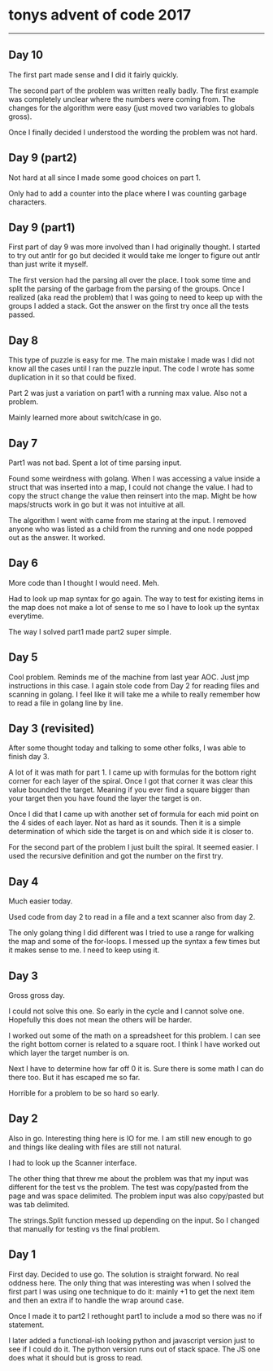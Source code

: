 # tonys advent of code 2017
-------------------------

## Day 10
The first part made sense and I did it fairly quickly.

The second part of the problem was written really badly. The first example was completely unclear where the numbers were coming from. The changes for the algorithm were easy (just moved two variables to globals gross).

Once I finally decided I understood the wording the problem was not hard.

## Day 9 (part2)
Not hard at all since I made some good choices on part 1.

Only had to add a counter into the place where I was counting garbage characters.

## Day 9 (part1)
First part of day 9 was more involved than I had originally thought. I started to try out antlr for go but decided it would take me longer to figure out antlr than just write it myself.

The first version had the parsing all over the place. I took some time and split the parsing of the garbage from the parsing of the groups. Once I realized (aka read the problem) that I was going to need to keep up with the groups I added a stack. Got the answer on the first try once all the tests passed.

## Day 8
This type of puzzle is easy for me. The main mistake I made was I did not know all the cases until I ran the puzzle input. The code I wrote has some duplication in it so that could be fixed.

Part 2 was just a variation on part1 with a running max value. Also not a problem.

Mainly learned more about switch/case in go.

## Day 7
Part1 was not bad. Spent a lot of time parsing input.

Found some weirdness with golang. When I was accessing a value inside a struct that was inserted into a map, I could not change the value. I had to copy the struct change the value then reinsert into the map. Might be how maps/structs work in go but it was not intuitive at all.

The algorithm I went with came from me staring at the input. I removed anyone who was listed as a child from the running and one node popped out as the answer. It worked.

## Day 6
More code than I thought I would need. Meh.

Had to look up map syntax for go again. The way to test for existing items in the map does not make a lot of sense to me so I have to look up the syntax everytime.

The way I solved part1 made part2 super simple.

## Day 5
Cool problem. Reminds me of the machine from last year AOC. Just jmp instructions in this case. I again stole code from Day 2 for reading files and scanning in golang. I feel like it will take me a while to really remember how to read a file in golang line by line.

## Day 3 (revisited)
After some thought today and talking to some other folks, I was able to finish day 3.

A lot of it was math for part 1. I came up with formulas for the bottom right corner for each layer of the spiral. Once I got that corner it was clear this value bounded the target. Meaning if you ever find a square bigger than your target then you have found the layer the target is on.

Once I did that I came up with another set of formula for each mid point on the 4 sides of each layer. Not as hard as it sounds. Then it is a simple determination of which side the target is on and which side it is closer to.

For the second part of the problem I just built the spiral. It seemed easier. I used the recursive definition and got the number on the first try.

## Day 4
Much easier today.

Used code from day 2 to read in a file and a text scanner also from day 2.

The only golang thing I did different was I tried to use a range for walking the map and some of the for-loops. I messed up the syntax a few times but it makes sense to me. I need to keep using it.

## Day 3
Gross gross day.

I could not solve this one. So early in the cycle and I cannot solve one. Hopefully this does not mean the others will be harder.

I worked out some of the math on a spreadsheet for this problem. I can see the right bottom corner is related to a square root. I think I have worked out which layer the target number is on.

Next I have to determine how far off 0 it is. Sure there is some math I can do there too. But it has escaped me so far.

Horrible for a problem to be so hard so early.

## Day 2
Also in go. Interesting thing here is IO for me. I am still new enough to go and things like dealing with files are still not natural.

I had to look up the Scanner interface.

The other thing that threw me about the problem was that my input was different for the test vs the problem. The test was copy/pasted from the page and was space delimited. The problem input was also copy/pasted but was tab delimited.

The strings.Split function messed up depending on the input. So I changed that manually for testing vs the final problem.


## Day 1
First day. Decided to use go. The solution is straight forward. No real oddness here. The only thing that was interesting was when I solved the first part I was using one technique to do it: mainly +1 to get the next item and then an extra if to handle the wrap around case.

Once I made it to part2 I rethought part1 to include a mod so there was no if statement.

I later added a functional-ish looking python and javascript version just to see if I could do it. The python version runs out of stack space. The JS one does what it should but is gross to read.
